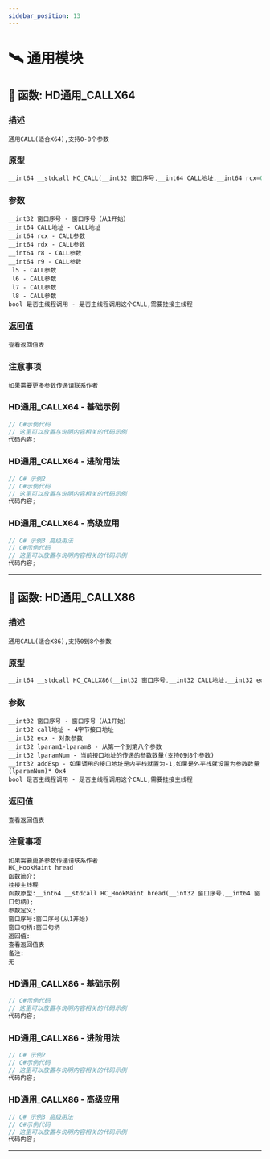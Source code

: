 ```yaml
---
sidebar_position: 13
---
```


# 🛰️ 通用模块
## 📌 函数: HD通用_CALLX64
### 描述
```
通用CALL(适合X64),支持0-8个参数
```
### 原型
```cpp
__int64 __stdcall HC_CALL(__int32 窗口序号,__int64 CALL地址,__int64 rcx=0,__int64 rdx=0,__int64 r8=0,__int64 r9=0,__int64 lparam5=0,__int64 lparam6=0,__int64 lparam7=0,__int64 lparam8=0,BOOL 是否主线程调用=FALSE);
```
### 参数
```
__int32 窗口序号 - 窗口序号（从1开始）
__int64 CALL地址 - CALL地址
__int64 rcx - CALL参数
__int64 rdx - CALL参数
__int64 r8 - CALL参数
__int64 r9 - CALL参数
 l5 - CALL参数
 l6 - CALL参数
 l7 - CALL参数
 l8 - CALL参数
bool 是否主线程调用 - 是否主线程调用这个CALL,需要挂接主线程
```
### 返回值
```
查看返回值表
```
### 注意事项
```
如果需要更多参数传递请联系作者
```
### HD通用_CALLX64 - 基础示例
```csharp
// C#示例代码
// 这里可以放置与说明内容相关的代码示例
代码内容;
```
### HD通用_CALLX64 - 进阶用法
```csharp
// C# 示例2
// C#示例代码
// 这里可以放置与说明内容相关的代码示例
代码内容;
```
### HD通用_CALLX64 - 高级应用
```csharp
// C# 示例3 高级用法
// C#示例代码
// 这里可以放置与说明内容相关的代码示例
代码内容;
```

---
## 📌 函数: HD通用_CALLX86
### 描述
```
通用CALL(适合X86),支持0到8个参数
```
### 原型
```cpp
__int64 __stdcall HC_CALLX86(__int32 窗口序号,__int32 CALL地址,__int32 ecx=0,__int32 lparam1=0,__int32 lparam2=0,__int32 lparam3=0,__int32 lparam4=0,__int32 lparam5=0,__int32 lparam6=0,__int32 lparam7=0,__int32 lparam8=0,__int32 lparamNum=0,__int32 addEsp=-1,BOOL 是否主线程调用=FALSE);
```
### 参数
```
__int32 窗口序号 - 窗口序号（从1开始）
__int32 call地址 - 4字节接口地址
__int32 ecx - 对象参数
__int32 lparam1-lparam8 - 从第一个到第八个参数
__int32 lparamNum - 当前接口地址的传递的参数数量(支持0到8个参数)
__int32 addEsp - 如果调用的接口地址是内平栈就置为-1,如果是外平栈就设置为参数数量(lparamNum)* 0x4
bool 是否主线程调用 - 是否主线程调用这个CALL,需要挂接主线程
```
### 返回值
```
查看返回值表
```
### 注意事项
```
如果需要更多参数传递请联系作者
HC_HookMaint hread
函数简介:
挂接主线程
函数原型:__int64 __stdcall HC_HookMaint hread(__int32 窗口序号,__int64 窗口句柄);
参数定义:
窗口序号:窗口序号(从1开始)
窗口句柄:窗口句柄
返回值:
查看返回值表
备注:
无
```
### HD通用_CALLX86 - 基础示例
```csharp
// C#示例代码
// 这里可以放置与说明内容相关的代码示例
代码内容;
```
### HD通用_CALLX86 - 进阶用法
```csharp
// C# 示例2
// C#示例代码
// 这里可以放置与说明内容相关的代码示例
代码内容;
```
### HD通用_CALLX86 - 高级应用
```csharp
// C# 示例3 高级用法
// C#示例代码
// 这里可以放置与说明内容相关的代码示例
代码内容;
```

---
